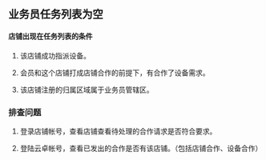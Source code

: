 ## 业务员任务列表为空

#### 店铺出现在任务列表的条件

1. 该店铺成功指派设备。

2. 会员和这个店铺打成店铺合作的前提下，有合作了设备需求。

3. 该店铺注册的归属区域属于业务员管辖区。


### 排查问题

1. 登录店铺帐号，查看店铺查看待处理的合作请求是否符合要求。

2. 登陆云卓帐号，查看已发出的合作是否有该店铺。（包括店铺合作、设备合作）

